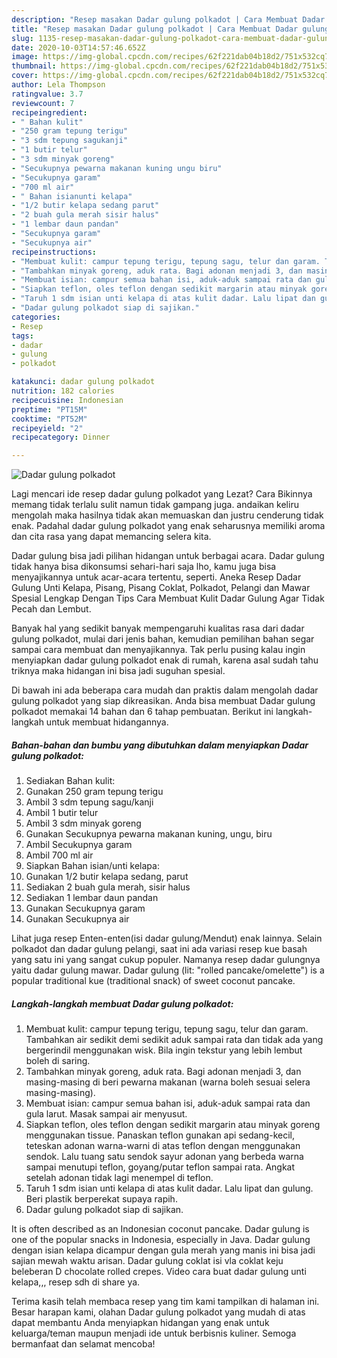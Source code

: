 ```yaml
---
description: "Resep masakan Dadar gulung polkadot | Cara Membuat Dadar gulung polkadot Yang Lezat"
title: "Resep masakan Dadar gulung polkadot | Cara Membuat Dadar gulung polkadot Yang Lezat"
slug: 1135-resep-masakan-dadar-gulung-polkadot-cara-membuat-dadar-gulung-polkadot-yang-lezat
date: 2020-10-03T14:57:46.652Z
image: https://img-global.cpcdn.com/recipes/62f221dab04b18d2/751x532cq70/dadar-gulung-polkadot-foto-resep-utama.jpg
thumbnail: https://img-global.cpcdn.com/recipes/62f221dab04b18d2/751x532cq70/dadar-gulung-polkadot-foto-resep-utama.jpg
cover: https://img-global.cpcdn.com/recipes/62f221dab04b18d2/751x532cq70/dadar-gulung-polkadot-foto-resep-utama.jpg
author: Lela Thompson
ratingvalue: 3.7
reviewcount: 7
recipeingredient:
- " Bahan kulit"
- "250 gram tepung terigu"
- "3 sdm tepung sagukanji"
- "1 butir telur"
- "3 sdm minyak goreng"
- "Secukupnya pewarna makanan kuning ungu biru"
- "Secukupnya garam"
- "700 ml air"
- " Bahan isianunti kelapa"
- "1/2 butir kelapa sedang parut"
- "2 buah gula merah sisir halus"
- "1 lembar daun pandan"
- "Secukupnya garam"
- "Secukupnya air"
recipeinstructions:
- "Membuat kulit: campur tepung terigu, tepung sagu, telur dan garam. Tambahkan air sedikit demi sedikit aduk sampai rata dan tidak ada yang bergerindil menggunakan wisk. Bila ingin tekstur yang lebih lembut boleh di saring."
- "Tambahkan minyak goreng, aduk rata. Bagi adonan menjadi 3, dan masing-masing di beri pewarna makanan (warna boleh sesuai selera masing-masing)."
- "Membuat isian: campur semua bahan isi, aduk-aduk sampai rata dan gula larut. Masak sampai air menyusut."
- "Siapkan teflon, oles teflon dengan sedikit margarin atau minyak goreng menggunakan tissue. Panaskan teflon gunakan api sedang-kecil, teteskan adonan warna-warni di atas teflon dengan menggunakan sendok. Lalu tuang satu sendok sayur adonan yang berbeda warna sampai menutupi teflon, goyang/putar teflon sampai rata. Angkat setelah adonan tidak lagi menempel di teflon."
- "Taruh 1 sdm isian unti kelapa di atas kulit dadar. Lalu lipat dan gulung. Beri plastik berperekat supaya rapih."
- "Dadar gulung polkadot siap di sajikan."
categories:
- Resep
tags:
- dadar
- gulung
- polkadot

katakunci: dadar gulung polkadot 
nutrition: 182 calories
recipecuisine: Indonesian
preptime: "PT15M"
cooktime: "PT52M"
recipeyield: "2"
recipecategory: Dinner

---
```



![Dadar gulung polkadot](https://img-global.cpcdn.com/recipes/62f221dab04b18d2/751x532cq70/dadar-gulung-polkadot-foto-resep-utama.jpg)

Lagi mencari ide resep dadar gulung polkadot yang Lezat? Cara Bikinnya memang tidak terlalu sulit namun tidak gampang juga. andaikan keliru mengolah maka hasilnya tidak akan memuaskan dan justru cenderung tidak enak. Padahal dadar gulung polkadot yang enak seharusnya memiliki aroma dan cita rasa yang dapat memancing selera kita.

Dadar gulung bisa jadi pilihan hidangan untuk berbagai acara. Dadar gulung tidak hanya bisa dikonsumsi sehari-hari saja lho, kamu juga bisa menyajikannya untuk acar-acara tertentu, seperti. Aneka Resep Dadar Gulung Unti Kelapa, Pisang, Pisang Coklat, Polkadot, Pelangi dan Mawar Spesial Lengkap Dengan Tips Cara Membuat Kulit Dadar Gulung Agar Tidak Pecah dan Lembut.

Banyak hal yang sedikit banyak mempengaruhi kualitas rasa dari dadar gulung polkadot, mulai dari jenis bahan, kemudian pemilihan bahan segar sampai cara membuat dan menyajikannya. Tak perlu pusing kalau ingin menyiapkan dadar gulung polkadot enak di rumah, karena asal sudah tahu triknya maka hidangan ini bisa jadi suguhan spesial.


Di bawah ini ada beberapa cara mudah dan praktis dalam mengolah dadar gulung polkadot yang siap dikreasikan. Anda bisa membuat Dadar gulung polkadot memakai 14 bahan dan 6 tahap pembuatan. Berikut ini langkah-langkah untuk membuat hidangannya.

<!--inarticleads1-->

##### Bahan-bahan dan bumbu yang dibutuhkan dalam menyiapkan Dadar gulung polkadot:

1. Sediakan  Bahan kulit:
1. Gunakan 250 gram tepung terigu
1. Ambil 3 sdm tepung sagu/kanji
1. Ambil 1 butir telur
1. Ambil 3 sdm minyak goreng
1. Gunakan Secukupnya pewarna makanan kuning, ungu, biru
1. Ambil Secukupnya garam
1. Ambil 700 ml air
1. Siapkan  Bahan isian/unti kelapa:
1. Gunakan 1/2 butir kelapa sedang, parut
1. Sediakan 2 buah gula merah, sisir halus
1. Sediakan 1 lembar daun pandan
1. Gunakan Secukupnya garam
1. Gunakan Secukupnya air


Lihat juga resep Enten-enten(isi dadar gulung/Mendut) enak lainnya. Selain polkadot dan dadar gulung pelangi, saat ini ada variasi resep kue basah yang satu ini yang sangat cukup populer. Namanya resep dadar gulungnya yaitu dadar gulung mawar. Dadar gulung (lit: &#34;rolled pancake/omelette&#34;) is a popular traditional kue (traditional snack) of sweet coconut pancake. 

<!--inarticleads2-->

##### Langkah-langkah membuat Dadar gulung polkadot:

1. Membuat kulit: campur tepung terigu, tepung sagu, telur dan garam. Tambahkan air sedikit demi sedikit aduk sampai rata dan tidak ada yang bergerindil menggunakan wisk. Bila ingin tekstur yang lebih lembut boleh di saring.
1. Tambahkan minyak goreng, aduk rata. Bagi adonan menjadi 3, dan masing-masing di beri pewarna makanan (warna boleh sesuai selera masing-masing).
1. Membuat isian: campur semua bahan isi, aduk-aduk sampai rata dan gula larut. Masak sampai air menyusut.
1. Siapkan teflon, oles teflon dengan sedikit margarin atau minyak goreng menggunakan tissue. Panaskan teflon gunakan api sedang-kecil, teteskan adonan warna-warni di atas teflon dengan menggunakan sendok. Lalu tuang satu sendok sayur adonan yang berbeda warna sampai menutupi teflon, goyang/putar teflon sampai rata. Angkat setelah adonan tidak lagi menempel di teflon.
1. Taruh 1 sdm isian unti kelapa di atas kulit dadar. Lalu lipat dan gulung. Beri plastik berperekat supaya rapih.
1. Dadar gulung polkadot siap di sajikan.


It is often described as an Indonesian coconut pancake. Dadar gulung is one of the popular snacks in Indonesia, especially in Java. Dadar gulung dengan isian kelapa dicampur dengan gula merah yang manis ini bisa jadi sajian mewah waktu arisan. Dadar gulung coklat isi vla coklat keju beleberan D chocolate rolled crepes. Video cara buat dadar gulung unti kelapa,,, resep sdh di share ya. 

Terima kasih telah membaca resep yang tim kami tampilkan di halaman ini. Besar harapan kami, olahan Dadar gulung polkadot yang mudah di atas dapat membantu Anda menyiapkan hidangan yang enak untuk keluarga/teman maupun menjadi ide untuk berbisnis kuliner. Semoga bermanfaat dan selamat mencoba!

